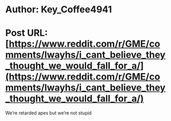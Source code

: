 # Author: Key_Coffee4941
# Post URL: [https://www.reddit.com/r/GME/comments/lwayhs/i_cant_believe_they_thought_we_would_fall_for_a/](https://www.reddit.com/r/GME/comments/lwayhs/i_cant_believe_they_thought_we_would_fall_for_a/)


We’re retarded apes but we’re not stupid